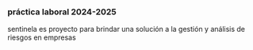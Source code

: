 ### práctica laboral 2024-2025
sentinela es proyecto para brindar una solución a la gestión y análisis de riesgos en empresas
